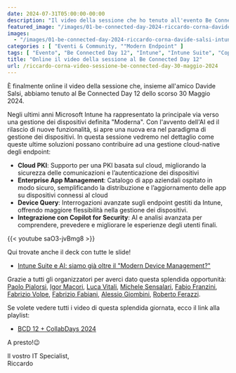 ```yaml
---
date: 2024-07-31T05:00:00-00:00
description: "Il video della sessione che ho tenuto all'evento Be Connected Day del 30 Maggio 2024."
featured_image: "/images/01-be-connected-day-2024-riccardo-corna-davide-salsi-intune-suite-ai-copilot.jpg"
images:
  - "/images/01-be-connected-day-2024-riccardo-corna-davide-salsi-intune-suite-ai-copilot.jpg"
categories : [ "Eventi & Community, ""Modern Endpoint" ]
tags: [ "Evento", "Be Connected Day 12", "Intune", "Intune Suite", "Copilot for Security" ]
title: "Online il video della sessione al Be Connected Day 12"
url: /riccardo-corna-video-sessione-be-connected-day-30-maggio-2024
---
```

È finalmente online il video della sessione che, insieme all'amico Davide Salsi, abbiamo tenuto al Be Connected Day 12 dello scorso 30 Maggio 2024.

Negli ultimi anni Microsoft Intune ha rappresentato la principale via verso una gestione dei dispositivi definita "Moderna". Con l'avvento dell'AI ed il rilascio di nuove funzionalità, si apre una nuova era nel paradigma di gestione dei dispositivi.​
In questa sessione vedremo nel dettaglio come queste ultime soluzioni possano contribuire ad una gestione cloud-native degli endpoint:​
- **Cloud PKI**: Supporto per una PKI basata sul cloud, migliorando la sicurezza delle comunicazioni e l’autenticazione dei dispositivi
- **Enterprise App Management**: Catalogo di app aziendali ospitato in modo sicuro, semplificando la distribuzione e l’aggiornamento delle app su dispositivi connessi al cloud
- **Device Query**: Interrogazioni avanzate sugli endpoint gestiti da Intune, offrendo maggiore flessibilità nella gestione dei dispositivi.
- **Integrazione con Copilot for Security**: AI e analisi avanzata per comprendere, prevedere e migliorare le esperienze degli utenti finali.​

{{< youtube saO3-jvBmg8 >}}

Qui trovate anche il deck con tutte le slide!
- [Intune Suite e AI: siamo già oltre il "Modern Device Management?"](https://api.runevents.net/api/assets/download/SessionMaterialFile/c1f306a2-8c5e-4819-b2aa-07708cb9cc45/Corna-Salsi%20%20-%20Intune%20Suite%20e%20AI%20v2.pdf)

Grazie a tutti gli organizzatori per averci dato questa splendida opportunità: [Paolo Pialorsi](https://www.linkedin.com/in/paolopialorsi/?lipi=urn%3Ali%3Apage%3Ad_flagship3_detail_base%3BZxKYi5RZSwKOo95gF7du5w%3D%3D), [Igor Macori](https://www.linkedin.com/in/igormacori/?lipi=urn%3Ali%3Apage%3Ad_flagship3_detail_base%3BZxKYi5RZSwKOo95gF7du5w%3D%3D), [Luca Vitali](https://www.linkedin.com/in/lucavitali/?lipi=urn%3Ali%3Apage%3Ad_flagship3_detail_base%3BZxKYi5RZSwKOo95gF7du5w%3D%3D), [Michele Sensalari](https://www.linkedin.com/in/michele-sensalari-4988b7/?lipi=urn%3Ali%3Apage%3Ad_flagship3_detail_base%3BZxKYi5RZSwKOo95gF7du5w%3D%3D), [Fabio Franzini](https://www.linkedin.com/in/fabiofranzini/?lipi=urn%3Ali%3Apage%3Ad_flagship3_detail_base%3BZxKYi5RZSwKOo95gF7du5w%3D%3D), [Fabrizio Volpe](https://www.linkedin.com/in/fabriziov/?lipi=urn%3Ali%3Apage%3Ad_flagship3_detail_base%3BZxKYi5RZSwKOo95gF7du5w%3D%3D), [Fabrizio Fabiani](https://www.linkedin.com/in/fabriziofabiani/?lipi=urn%3Ali%3Apage%3Ad_flagship3_detail_base%3BZxKYi5RZSwKOo95gF7du5w%3D%3D), [Alessio Giombini](https://www.linkedin.com/in/alessiogiombini/?lipi=urn%3Ali%3Apage%3Ad_flagship3_detail_base%3BZxKYi5RZSwKOo95gF7du5w%3D%3D), [Roberto Ferazzi](https://www.linkedin.com/in/robertoferazzi/?lipi=urn%3Ali%3Apage%3Ad_flagship3_detail_base%3BZxKYi5RZSwKOo95gF7du5w%3D%3D). 

Se volete vedere tutti i video di questa splendida giornata, ecco il link alla playlist:
- [BCD 12 + CollabDays 2024](https://www.youtube.com/playlist?list=PLMQqjlslj4Qw7bsvG0GwmVpOvV-rDSAcO)

A presto!😉

Il vostro IT Specialist,  
Riccardo